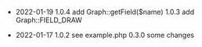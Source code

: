 * 2022-01-19
 1.0.4 add Graph::getField($name)
 1.0.3 add Graph::FIELD_DRAW

* 2022-01-17 
 1.0.2 see example.php
 0.3.0 some changes